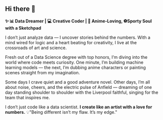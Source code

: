 ## Hi there 👋


 **✨ 📊 Data Dreamer | 💻 Creative Coder | 🎨 Anime-Loving, ⚽Sporty Soul with a Sketchpad**

I don’t just analyze data — I uncover stories behind the numbers. With a mind wired for logic and a heart beating for creativity, 
I live at the crossroads of art and science.

Fresh out of a Data Science degree with top honors, I’m diving into the world where code meets curiosity. One minute, 
I’m building machine learning models — the next, I’m dubbing anime characters or painting scenes straight from my imagination.

Some days I crave quiet and a good adventure novel. Other days, I’m all about noise, cheers,
and the electric pulse of Anfield — dreaming of one day standing shoulder to shoulder with the Liverpool faithful,
singing for the team that inspires me.

I don’t just code like a data scientist.
**I create like an artist with a love for numbers.**
💡"Being different isn’t my flaw. It’s my edge."

